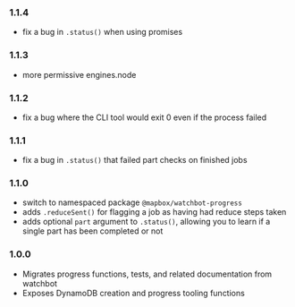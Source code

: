 ### 1.1.4

- fix a bug in `.status()` when using promises

### 1.1.3

- more permissive engines.node

### 1.1.2

- fix a bug where the CLI tool would exit 0 even if the process failed

### 1.1.1

- fix a bug in `.status()` that failed part checks on finished jobs

### 1.1.0

- switch to namespaced package `@mapbox/watchbot-progress`
- adds `.reduceSent()` for flagging a job as having had reduce steps taken
- adds optional `part` argument to `.status()`, allowing you to learn if a single part has been completed or not

### 1.0.0

- Migrates progress functions, tests, and related documentation from watchbot
- Exposes DynamoDB creation and progress tooling functions
